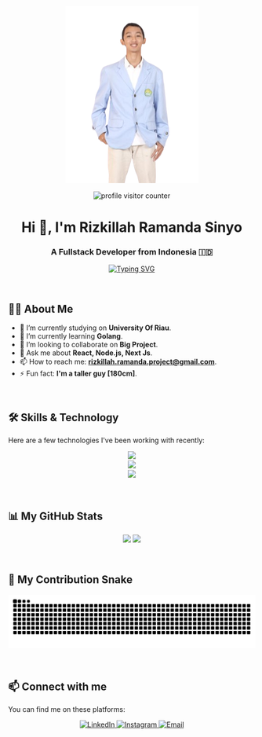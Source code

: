 <p align="center">
  <img src="https://github.com/Diki04/Diki04/blob/main/banner-profile.png?raw=true" alt="Profile Banner">
</p>

<p align="center">
  <img src="https://komarev.com/ghpvc/?username=Diki04&label=Profile%20Views&color=blueviolet&style=flat-square" alt="profile visitor counter" />
</p>

<h1 align="center">Hi 👋, I'm Rizkillah Ramanda Sinyo</h1>
<h3 align="center">A Fullstack Developer from Indonesia 🇮🇩</h3>

<p align="center">
  <a href="https://github.com/readme-typing-svg">
    <img src="https://readme-typing-svg.demolab.com?font=Fira+Code&weight=700&size=25&pause=1000&color=00BFFF&center=true&vCenter=true&width=435&lines=Software+Developer;Always+Learning+New+Things;Tech+Enthusiast;Coffee+Lover" alt="Typing SVG" />
  </a>
</p>

<br>

## 👨‍💻 About Me

- 🔭 I’m currently studying on **University Of Riau**.
- 🌱 I’m currently learning **Golang**.
- 👯 I’m looking to collaborate on **Big Project**.
- 💬 Ask me about **React, Node.js, Next Js**.
- 📫 How to reach me: **rizkillah.ramanda.project@gmail.com**.
- ⚡ Fun fact: **I'm a taller guy [180cm]**.

<br>

## 🛠️ Skills & Technology

Here are a few technologies I've been working with recently:

<p align="center">
  <a href="https://skillicons.dev">
    <img src="https://skillicons.dev/icons?i=html,css,js,react,nextjs,tailwind" />
  </a>
  <br>
  <a href="https://skillicons.dev">
    <img src="https://skillicons.dev/icons?i=nodejs,express,php,laravel" />
  </a>
  <br>
  <a href="https://skillicons.dev">
    <img src="https://skillicons.dev/icons?i=mysql,mongodb,docker,git,figma" />
  </a>
</p>

<br>

## 📊 My GitHub Stats

<p align="center">
  <img height="180em" src="https://github-readme-stats.vercel.app/api?username=Diki04&show_icons=true&theme=tokyonight&include_all_commits=true&count_private=true&cache_seconds=86400"/>
  <img height="180em" src="https://github-readme-stats.vercel.app/api/top-langs/?username=Diki04&layout=compact&langs_count=8&theme=tokyonight"/>
</p>

<br>

## 🐍 My Contribution Snake

<p align="center">
  <img src="https://github.com/Diki04/Diki04/blob/output/github-contribution-grid-snake.svg" alt="Snake Game Contribution">
</p>

<br>

## 📫 Connect with me

You can find me on these platforms:

<p align="center">
  <a href="https://www.linkedin.com/in/rizkillah-ramanda-sinyo/" target="_blank">
    <img src="https://img.shields.io/badge/LinkedIn-0077B5?style=for-the-badge&logo=linkedin&logoColor=white" alt="LinkedIn"/>
  </a>
  <a href="https://www.instagram.com/rizkillahramandaa?igsh=MTBlemh0eHE1dDk2eg==" target="_blank">
    <img src="https://img.shields.io/badge/Instagram-E4405F?style=for-the-badge&logo=instagram&logoColor=white" alt="Instagram"/>
  </a>
  <a href="mailto:rizkillah.ramanda.project@gmail.com" target="_blank">
    <img src="https://img.shields.io/badge/Email-D14836?style=for-the-badge&logo=gmail&logoColor=white" alt="Email"/>
  </a>
</p>
